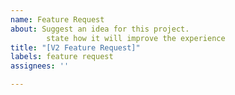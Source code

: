 ```yaml
---
name: Feature Request
about: Suggest an idea for this project. 
        state how it will improve the experience
title: "[V2 Feature Request]"
labels: feature request
assignees: ''

---
```


